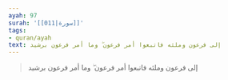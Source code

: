 ```yaml
---
ayah: 97
surah: '[[011|سورة]]'
tags:
- quran/ayah
text: إلى فرعون وملئه فاتبعوا أمر فرعون ۖ وما أمر فرعون برشيد
---
```

> إلى فرعون وملئه فاتبعوا أمر فرعون ۖ وما أمر فرعون برشيد
